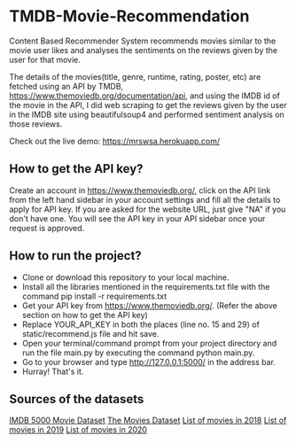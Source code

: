 # TMDB-Movie-Recommendation
Content Based Recommender System recommends movies similar to the movie user likes and analyses the sentiments on the reviews given by the user for that movie.

The details of the movies(title, genre, runtime, rating, poster, etc) are fetched using an API by TMDB, https://www.themoviedb.org/documentation/api, and using the IMDB id of the movie in the API, I did web scraping to get the reviews given by the user in the IMDB site using beautifulsoup4 and performed sentiment analysis on those reviews.


Check out the live demo: https://mrswsa.herokuapp.com/

## How to get the API key?
Create an account in https://www.themoviedb.org/, click on the API link from the left hand sidebar in your account settings and fill all the details to apply for API key. If you are asked for the website URL, just give "NA" if you don't have one. You will see the API key in your API sidebar once your request is approved.

## How to run the project?
* Clone or download this repository to your local machine.
* Install all the libraries mentioned in the requirements.txt file with the command pip install -r requirements.txt
* Get your API key from https://www.themoviedb.org/. (Refer the above section on how to get the API key)
* Replace YOUR_API_KEY in both the places (line no. 15 and 29) of static/recommend.js file and hit save.
* Open your terminal/command prompt from your project directory and run the file main.py by executing the command python main.py.
* Go to your browser and type http://127.0.0.1:5000/ in the address bar.
* Hurray! That's it.

## Sources of the datasets

[IMDB 5000 Movie Dataset](https://www.kaggle.com/carolzhangdc/imdb-5000-movie-dataset?select=movie_metadata.csv)
[The Movies Dataset](https://www.kaggle.com/rounakbanik/the-movies-dataset)
[List of movies in 2018](https://en.wikipedia.org/wiki/List_of_American_films_of_2018)
[List of movies in 2019](https://en.wikipedia.org/wiki/List_of_American_films_of_2019)
[List of movies in 2020](https://en.wikipedia.org/wiki/List_of_American_films_of_2020)
